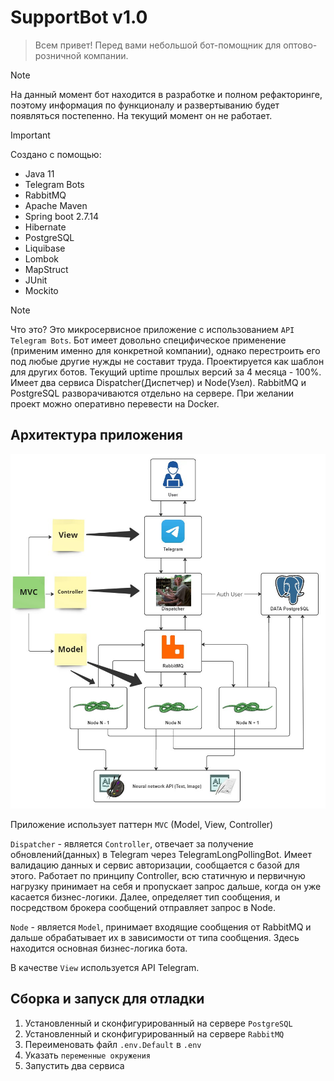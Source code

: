 # SupportBot v1.0
> Всем привет! Перед вами небольшой бот-помощник для оптово-розничной компании. 

> [!NOTE]
> На данный момент бот находится в разработке и полном рефакторинге, поэтому информация 
> по функционалу и развертыванию будет появляться постепенно. На текущий момент он не работает.

> [!IMPORTANT]
> Создано с помощью:
> - Java 11
> - Telegram Bots
> - RabbitMQ
> - Apache Maven
> - Spring boot 2.7.14
> - Hibernate
> - PostgreSQL
> - Liquibase
> - Lombok 
> - MapStruct
> - JUnit
> - Mockito
> 


> [!NOTE]
> Что это? Это микросервисное приложение с использованием `API Telegram Bots`. Бот имеет довольно специфическое
> применение (применим именно для конкретной компании), однако перестроить его под любые другие нужды не составит
> труда. Проектируется как шаблон для других ботов. Текущий uptime прошлых версий за 4 месяца - 100%. Имеет два 
> сервиса Dispatcher(Диспетчер) и Node(Узел). RabbitMQ и PostgreSQL разворачиваются отдельно на сервере. 
> При желании проект можно оперативно перевести на Docker.
>
> ## Архитектура приложения
> 
> 
> ![Архитектура приложения на схеме](/architecture.jpg)
> 
> 
> Приложение использует паттерн `MVC` (Model, View, Controller)
> 
> `Dispatcher` - является `Controller`, отвечает за получение обновлений(данных) в Telegram через 
> TelegramLongPollingBot. Имеет валидацию данных и сервис авторизации, сообщается с базой для этого. 
> Работает по принципу Controller, всю статичную и первичную нагрузку принимает на себя и пропускает запрос дальше, 
> когда он уже касается бизнес-логики. Далее, определяет тип сообщения, и посредством брокера сообщений 
> отправляет запрос в Node. 
> 
> 
> `Node` - является `Model`, принимает входящие сообщения от RabbitMQ и дальше обрабатывает их в зависимости 
> от типа сообщения. Здесь находится основная бизнес-логика бота. 
>
> 
> В качестве `View` используется API Telegram.
>
> 

## Сборка и запуск для отладки
1. Установленный и сконфигурированный на сервере `PostgreSQL`
2. Установленный и сконфигурированный на сервере `RabbitMQ`
3. Переименовать файл `.env.Default` в `.env`
4. Указать `переменные окружения`
5. Запустить два сервиса